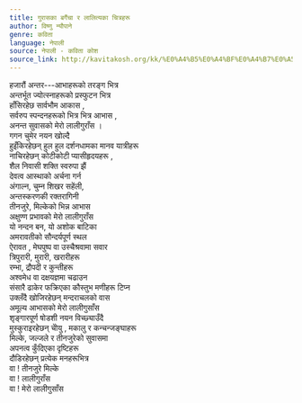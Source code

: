 ```yaml
---
title: गुरासका बगैंचा र लालित्यका चित्रहरू
author: विष्णु न्यौपाने
genre: कविता
language: नेपाली
source: नेपाली - कविता कोश
source_link: http://kavitakosh.org/kk/%E0%A4%B5%E0%A4%BF%E0%A4%B7%E0%A5%8D%E0%A4%A3%E0%A5%81_%E0%A4%A8%E0%A5%8D%E0%A4%AF%E0%A5%8C%E0%A4%AA%E0%A4%BE%E0%A4%A8%E0%A5%87
---
```


हजारौं अन्तर---आभाहरूको तरङ्ग भित्र  
अन्तर्भूत ज्योत्स्नाहरूको प्रस्फुटन भित्र  
हाँसिरहेछ सार्वभौम आकास ,  
सर्वरुप स्पन्दनहरूको भित्र भित्र आभास ,  
अनन्त सुवासको मेरो लालीगुराँस ।  
गगन चुमेर नयन खोल्दै  
हुइँकिरहेछन् हुल हुल दर्शनधामका मानव यात्रीहरू  
नाचिरहेछन् कोटीकोटी प्यासीहृदयहरू ,  
शैल निवासी शक्ति स्वरुपा झैं  
देवत्व आस्थाको अर्चना गर्न  
अंगाल्न, चुम्न शिखर सहेंली,  
अन्तस्करणकी रक्तरागिनी  
तीनजुरे, मिल्केको भिन्न आभास  
अक्षुण्ण प्रभावको मेरो लालीगुराँस  
यो नन्दन बन, यो अशोक बाटिका  
अमरावतीको सौन्दर्यपूर्ण स्थल  
ऐरावत , मेघपुष्प वा उस्चैश्रवामा सवार  
त्रिपुरारी, मुरारी, खरारीहरू  
रम्भा, द्रौपदी र कुन्तीहरू  
अश्वमेध वा दक्षयज्ञमा चढाउन  
संसारै ढाकेर फक्रिएका कौस्तुभ मणीहरू टिप्न  
उक्लँदै खोजिरहेछन् मन्दराचलको वास  
अमूल्य आभासको मेरो लालीगुसाँस  
शृङ्गारपूर्ण षोडशी नयन विच्छ्याउँदै  
मुस्कुराइरहेछन् चोेयु , मकालु र कन्चन्जङ्घाहरू  
मिल्के, जल्जले र तीनजुरेको सुवासमा  
अपनत्व कुँदिएका दृष्टिहरू  
दौडिरहेछन् प्रत्येक मनहरूभित्र  
वा ! तीनजुरे मिल्के  
वा ! लालीगुराँस  
वा ! मेरो लालीगुसाँस
